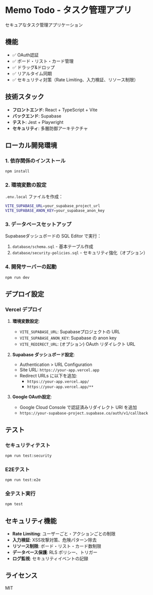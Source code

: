 # Memo Todo - タスク管理アプリ

セキュアなタスク管理アプリケーション

## 機能

- ✅ OAuth認証
- ✅ ボード・リスト・カード管理
- ✅ ドラッグ&ドロップ
- ✅ リアルタイム同期
- ✅ セキュリティ対策（Rate Limiting、入力検証、リソース制限）

## 技術スタック

- **フロントエンド**: React + TypeScript + Vite
- **バックエンド**: Supabase
- **テスト**: Jest + Playwright
- **セキュリティ**: 多層防御アーキテクチャ

## ローカル開発環境

### 1. 依存関係のインストール
```bash
npm install
```

### 2. 環境変数の設定
`.env.local` ファイルを作成：
```bash
VITE_SUPABASE_URL=your_supabase_project_url
VITE_SUPABASE_ANON_KEY=your_supabase_anon_key
```

### 3. データベースセットアップ
Supabaseダッシュボードの SQL Editor で実行：
1. `database/schema.sql` - 基本テーブル作成
2. `database/security-policies.sql` - セキュリティ強化（オプション）

### 4. 開発サーバーの起動
```bash
npm run dev
```

## デプロイ設定

### Vercel デプロイ

1. **環境変数設定**:
   - `VITE_SUPABASE_URL`: Supabaseプロジェクトの URL
   - `VITE_SUPABASE_ANON_KEY`: Supabase の anon key
   - `VITE_REDIRECT_URL`: (オプション) OAuth リダイレクト URL

2. **Supabase ダッシュボード設定**:
   - Authentication > URL Configuration
   - Site URL: `https://your-app.vercel.app`
   - Redirect URLs に以下を追加:
     - `https://your-app.vercel.app/`
     - `https://your-app.vercel.app/**`

3. **Google OAuth設定**:
   - Google Cloud Console で認証済みリダイレクト URI を追加
   - `https://your-supabase-project.supabase.co/auth/v1/callback`

## テスト

### セキュリティテスト
```bash
npm run test:security
```

### E2Eテスト
```bash
npm run test:e2e
```

### 全テスト実行
```bash
npm test
```

## セキュリティ機能

- **Rate Limiting**: ユーザーごと・アクションごとの制限
- **入力検証**: XSS攻撃対策、危険パターン除去
- **リソース制限**: ボード・リスト・カード数制限
- **データベース保護**: RLS ポリシー、トリガー
- **ログ監視**: セキュリティイベントの記録

## ライセンス

MIT